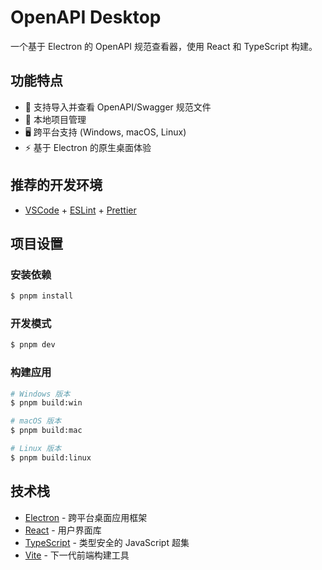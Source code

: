# OpenAPI Desktop

一个基于 Electron 的 OpenAPI 规范查看器，使用 React 和 TypeScript 构建。

## 功能特点

- 📝 支持导入并查看 OpenAPI/Swagger 规范文件
- 💾 本地项目管理
- 🖥️ 跨平台支持 (Windows, macOS, Linux)
- ⚡ 基于 Electron 的原生桌面体验

## 推荐的开发环境

- [VSCode](https://code.visualstudio.com/) + [ESLint](https://marketplace.visualstudio.com/items?itemName=dbaeumer.vscode-eslint) + [Prettier](https://marketplace.visualstudio.com/items?itemName=esbenp.prettier-vscode)

## 项目设置

### 安装依赖

```bash
$ pnpm install
```

### 开发模式

```bash
$ pnpm dev
```

### 构建应用

```bash
# Windows 版本
$ pnpm build:win

# macOS 版本
$ pnpm build:mac

# Linux 版本
$ pnpm build:linux
```

## 技术栈

- [Electron](https://www.electronjs.org/) - 跨平台桌面应用框架
- [React](https://reactjs.org/) - 用户界面库
- [TypeScript](https://www.typescriptlang.org/) - 类型安全的 JavaScript 超集
- [Vite](https://vitejs.dev/) - 下一代前端构建工具
